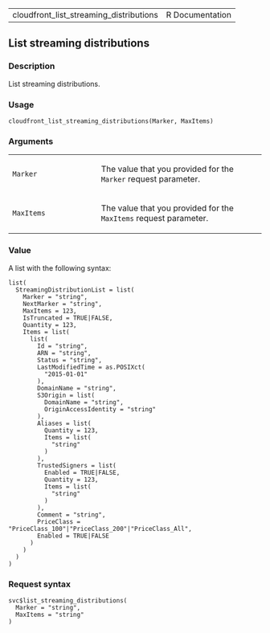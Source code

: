 <table style="width: 100%;">
<tbody>
<tr class="odd">
<td>cloudfront_list_streaming_distributions</td>
<td style="text-align: right;">R Documentation</td>
</tr>
</tbody>
</table>

## List streaming distributions

### Description

List streaming distributions.

### Usage

    cloudfront_list_streaming_distributions(Marker, MaxItems)

### Arguments

<table>
<colgroup>
<col style="width: 35%" />
<col style="width: 65%" />
</colgroup>
<tbody>
<tr class="odd">
<td><code
id="cloudfront_list_streaming_distributions_:_Marker">Marker</code></td>
<td><p>The value that you provided for the <code>Marker</code> request
parameter.</p></td>
</tr>
<tr class="even">
<td><code
id="cloudfront_list_streaming_distributions_:_MaxItems">MaxItems</code></td>
<td><p>The value that you provided for the <code>MaxItems</code> request
parameter.</p></td>
</tr>
</tbody>
</table>

### Value

A list with the following syntax:

    list(
      StreamingDistributionList = list(
        Marker = "string",
        NextMarker = "string",
        MaxItems = 123,
        IsTruncated = TRUE|FALSE,
        Quantity = 123,
        Items = list(
          list(
            Id = "string",
            ARN = "string",
            Status = "string",
            LastModifiedTime = as.POSIXct(
              "2015-01-01"
            ),
            DomainName = "string",
            S3Origin = list(
              DomainName = "string",
              OriginAccessIdentity = "string"
            ),
            Aliases = list(
              Quantity = 123,
              Items = list(
                "string"
              )
            ),
            TrustedSigners = list(
              Enabled = TRUE|FALSE,
              Quantity = 123,
              Items = list(
                "string"
              )
            ),
            Comment = "string",
            PriceClass = "PriceClass_100"|"PriceClass_200"|"PriceClass_All",
            Enabled = TRUE|FALSE
          )
        )
      )
    )

### Request syntax

    svc$list_streaming_distributions(
      Marker = "string",
      MaxItems = "string"
    )
